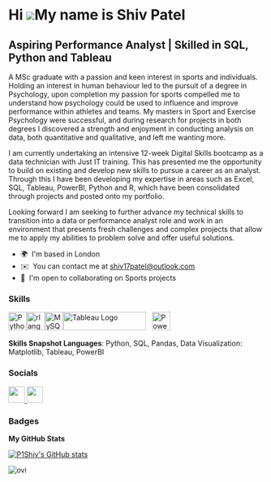 Hi ![](https://user-images.githubusercontent.com/18350557/176309783-0785949b-9127-417c-8b55-ab5a4333674e.gif)My name is Shiv Patel
==================================================================================================================================

Aspiring Performance Analyst | Skilled in SQL, Python and Tableau
----------------------------


A MSc graduate with a passion and keen interest in sports and individuals. Holding an interest in human behaviour led to the pursuit of a degree in Psychology, upon completion my passion for sports compelled me to understand how psychology could be used to influence and improve performance within athletes and teams. My masters in Sport and Exercise Psychology were successful, and during research for projects in both degrees I discovered a strength and enjoyment in conducting analysis on data, both quantitative and qualitative, and left me wanting more. 

I am currently undertaking an intensive 12-week Digital Skills bootcamp as a data technician with Just IT training. This has presented me the opportunity to build on existing and develop new skills to pursue a career as an analyst. Through this I have been developing my expertise in areas such as Excel, SQL, Tableau, PowerBI, Python and R, which have been consolidated through projects and posted onto my portfolio. 

Looking forward I am seeking to further advance my technical skills to transition into a data or performance analyst role and work in an environment that presents fresh challenges and complex projects that allow me to apply my abilities to problem solve and offer useful solutions. 

* 🌍  I'm based in London
* ✉️  You can contact me at [shiv17patel@outlook.com](mailto:shiv17patel@outlook.com)
* 🤝  I'm open to collaborating on Sports projects


### Skills


<p align="left">
<a href="https://www.python.org/" target="_blank" rel="noreferrer"><img src="https://raw.githubusercontent.com/danielcranney/readme-generator/main/public/icons/skills/python-colored.svg" width="36" height="36" alt="Python" /></a><a href="https://www.r-project.org/" target="_blank" rel="noreferrer"><img src="https://raw.githubusercontent.com/danielcranney/readme-generator/main/public/icons/skills/rlang-colored.svg" width="36" height="36" alt="rlang" /></a><a href="https://www.mysql.com/" target="_blank" rel="noreferrer"><img src="https://raw.githubusercontent.com/danielcranney/readme-generator/main/public/icons/skills/mysql-colored.svg" width="36" height="36" alt="MySQL" /></a><a href="https://public.tableau.com/app/profile/shiv.patel2064/vizzes" target="_blank" rel="noreferrer"><img src="https://raw.githubusercontent.com/gilbarbara/logos/main/logos/tableau.svg" width="163" height="36" alt="Tableau Logo" /></a>&nbsp;&nbsp; <a href="https://app.powerbi.com/groups/me/reports/c50e0353-416e-453d-8cbc-bd8d0ed69526/b341edab47fee1a88d5e?experience=power-bi" target="_blank" rel="noreferrer"><img src="https://cdn.worldvectorlogo.com/logos/power-bi.svg" width="36" height="36" alt="PowerBI" /></a>&nbsp;&nbsp;
</p>


**Skills Snapshot Languages**: Python, SQL, Pandas, Data Visualization: Matplotlib, Tableau, PowerBI

### Socials

<p align="left"> <a href="https://www.github.com/P1Shiv" target="_blank" rel="noreferrer"> <picture> <source media="(prefers-color-scheme: dark)" srcset="https://raw.githubusercontent.com/danielcranney/readme-generator/main/public/icons/socials/github-dark.svg" /> <source media="(prefers-color-scheme: light)" srcset="https://raw.githubusercontent.com/danielcranney/readme-generator/main/public/icons/socials/github.svg" /> <img src="https://raw.githubusercontent.com/danielcranney/readme-generator/main/public/icons/socials/github.svg" width="32" height="32" /> </picture> </a> <a href="https://www.linkedin.com/in/shiv-p-b260ab336" target="_blank" rel="noreferrer"> <picture> <source media="(prefers-color-scheme: dark)" srcset="https://raw.githubusercontent.com/danielcranney/readme-generator/main/public/icons/socials/linkedin-dark.svg" /> <source media="(prefers-color-scheme: light)" srcset="https://raw.githubusercontent.com/danielcranney/readme-generator/main/public/icons/socials/linkedin.svg" /> <img src="https://raw.githubusercontent.com/danielcranney/readme-generator/main/public/icons/socials/linkedin.svg" width="32" height="32" /> </picture> </a></p>

### Badges

<b>My GitHub Stats</b>

<a href="http://www.github.com/P1Shiv"><img src="https://github-readme-stats.vercel.app/api?username=P1Shiv&show_icons=true&hide=&count_private=true&title_color=0891b2&text_color=ffffff&icon_color=0891b2&bg_color=1c1917&hide_border=true&show_icons=true" alt="P1Shiv's GitHub stats" /></a>

<img src="https://github-readme-stats.vercel.app/api/top-langs?username=P1Shiv&show_icons=true&locale=en&layout=compact&theme=chartreuse-dark" alt="ovi" />



